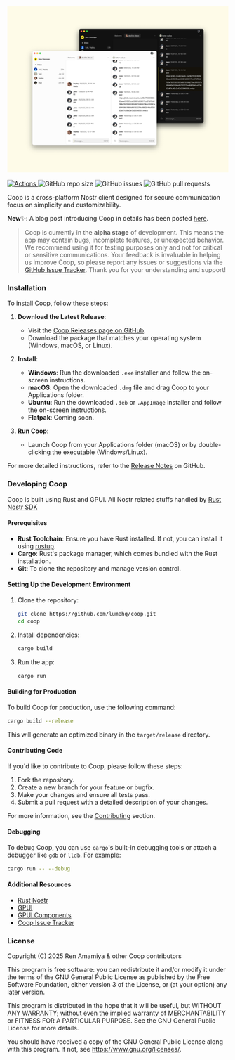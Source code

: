 ![CoopDemo](/docs/coop.jpg)

<p>
    <a href="https://github.com/lumehq/coop/actions/workflows/main.yml">
      <img alt="Actions" src="https://github.com/lumehq/coop/actions/workflows/main.yml/badge.svg">
    </a>
    <img alt="GitHub repo size" src="https://img.shields.io/github/repo-size/lumehq/coop">
    <img alt="GitHub issues" src="https://img.shields.io/github/issues-raw/lumehq/coop">
    <img alt="GitHub pull requests" src="https://img.shields.io/github/issues-pr/lumehq/cop">
</p>

Coop is a cross-platform Nostr client designed for secure communication focus on simplicity and customizability.

**New**✨: A blog post introducing Coop in details has been posted [here](#).

> Coop is currently in the **alpha stage** of development. This means the app may contain bugs, incomplete features, or unexpected behavior. We recommend using it for testing purposes only and not for critical or sensitive communications. Your feedback is invaluable in helping us improve Coop, so please report any issues or suggestions via the [GitHub Issue Tracker](https://github.com/lumehq/coop/issues). Thank you for your understanding and support!

### Installation

To install Coop, follow these steps:

1. **Download the Latest Release**:

   - Visit the [Coop Releases page on GitHub](https://github.com/lumehq/coop/releases).
   - Download the package that matches your operating system (Windows, macOS, or Linux).

2. **Install**:

   - **Windows**: Run the downloaded `.exe` installer and follow the on-screen instructions.
   - **macOS**: Open the downloaded `.dmg` file and drag Coop to your Applications folder.
   - **Ubuntu**: Run the downloaded `.deb` or `.AppImage` installer and follow the on-screen instructions.
   - **Flatpak**: Coming soon.

3. **Run Coop**:
   - Launch Coop from your Applications folder (macOS) or by double-clicking the executable (Windows/Linux).

For more detailed instructions, refer to the [Release Notes](#) on GitHub.

### Developing Coop

Coop is built using Rust and GPUI. All Nostr related stuffs handled by [Rust Nostr SDK](https://github.com/rust-nostr/nostr)

#### Prerequisites

- **Rust Toolchain**: Ensure you have Rust installed. If not, you can install it using [rustup](https://rustup.rs/).
- **Cargo**: Rust's package manager, which comes bundled with the Rust installation.
- **Git**: To clone the repository and manage version control.

#### Setting Up the Development Environment

1. Clone the repository:

   ```bash
   git clone https://github.com/lumehq/coop.git
   cd coop
   ```

2. Install dependencies:

   ```bash
   cargo build
   ```

3. Run the app:
   ```bash
   cargo run
   ```

#### Building for Production

To build Coop for production, use the following command:

```bash
cargo build --release
```

This will generate an optimized binary in the `target/release` directory.

#### Contributing Code

If you'd like to contribute to Coop, please follow these steps:

1. Fork the repository.
2. Create a new branch for your feature or bugfix.
3. Make your changes and ensure all tests pass.
4. Submit a pull request with a detailed description of your changes.

For more information, see the [Contributing](#contributing) section.

#### Debugging

To debug Coop, you can use `cargo`'s built-in debugging tools or attach a debugger like `gdb` or `lldb`. For example:

```bash
cargo run -- --debug
```

#### Additional Resources

- [Rust Nostr](https://github.com/rust-nostr/nostr/)
- [GPUI](https://www.gpui.rs/)
- [GPUI Components](https://github.com/longbridge/gpui-component/)
- [Coop Issue Tracker](https://github.com/lumehq/coop/issues/)

### License

Copyright (C) 2025 Ren Amamiya & other Coop contributors

This program is free software: you can redistribute it and/or modify it under the terms of the GNU General Public License as published by the Free Software Foundation, either version 3 of the License, or (at your option) any later version.

This program is distributed in the hope that it will be useful, but WITHOUT ANY WARRANTY; without even the implied warranty of MERCHANTABILITY or FITNESS FOR A PARTICULAR PURPOSE. See the GNU General Public License for more details.

You should have received a copy of the GNU General Public License along with this program. If not, see https://www.gnu.org/licenses/.

